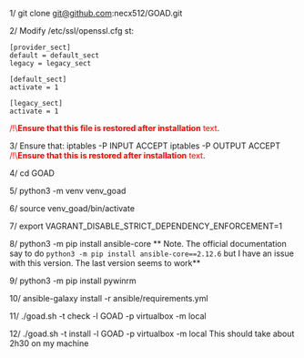 1/ git clone git@github.com:necx512/GOAD.git

2/ Modify /etc/ssl/openssl.cfg st: 

```
[provider_sect]
default = default_sect
legacy = legacy_sect

[default_sect]
activate = 1

[legacy_sect]
activate = 1
```
 <span style="color:red">/!\\**Ensure that this file is restored after installation** text</span>.

3/ Ensure that:
iptables -P INPUT ACCEPT
iptables -P OUTPUT ACCEPT
<span style="color:red">/!\\**Ensure that this is restored after installation** text</span>.

4/ cd GOAD

5/ python3 -m venv venv_goad 

6/ source venv_goad/bin/activate

7/ export VAGRANT_DISABLE_STRICT_DEPENDENCY_ENFORCEMENT=1

8/ python3 -m pip install ansible-core 
** Note. The official documentation say to do `python3 -m pip install ansible-core==2.12.6` but I have an issue with this version. The last version seems to work**

9/ python3 -m pip install pywinrm

10/ ansible-galaxy install -r ansible/requirements.yml

11/ ./goad.sh -t check -l GOAD -p virtualbox -m local

12/ ./goad.sh -t install -l GOAD -p virtualbox -m local
This should take about 2h30 on my machine
